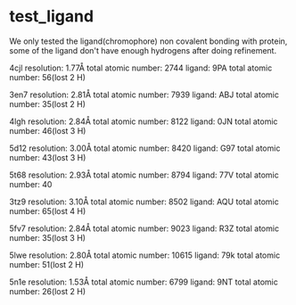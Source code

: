 # test_ligand
We only tested the ligand(chromophore) non covalent bonding with protein, some of the ligand don't have enough hydrogens after doing refinement.

4cjl resolution: 1.77Å  total atomic number: 2744	  ligand: 9PA	total atomic number: 56(lost 2 H)

3en7 resolution: 2.81Å	total atomic number: 7939	  ligand: ABJ	total atomic number: 35(lost 2 H)

4lgh resolution: 2.84Å	total atomic number: 8122	  ligand: 0JN	total atomic number: 46(lost 3 H)

5d12 resolution: 3.00Å	total atomic number: 8420	  ligand: G97	total atomic number: 43(lost 3 H)

5t68 resolution: 2.93Å  total atomic number: 8794	  ligand: 77V	total atomic number: 40

3tz9 resolution: 3.10Å	total atomic number: 8502	  ligand: AQU	total atomic number: 65(lost 4 H)

5fv7 resolution: 2.84Å	total atomic number: 9023	  ligand: R3Z	total atomic number: 35(lost 3 H)

5lwe resolution: 2.80Å	total atomic number: 10615  ligand: 79k	total atomic number: 51(lost 2 H)

5n1e resolution: 1.53Å	total atomic number: 6799	  ligand: 9NT	total atomic number: 26(lost 2 H)
